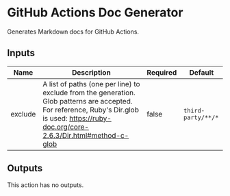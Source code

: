# GitHub Actions Doc Generator

Generates Markdown docs for GitHub Actions.

## Inputs

| Name | Description | Required | Default |
| --- | --- | --- | --- |
| exclude | A list of paths (one per line) to exclude from the generation. Glob patterns are accepted. For reference, Ruby's Dir.glob is used: https://ruby-doc.org/core-2.6.3/Dir.html#method-c-glob | false | `third-party/**/*` |

## Outputs

This action has no outputs.
